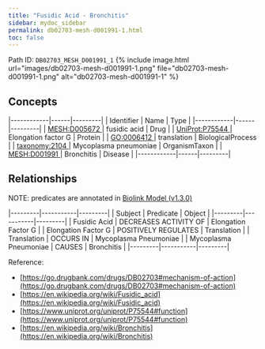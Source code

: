 ```yaml
---
title: "Fusidic Acid - Bronchitis"
sidebar: mydoc_sidebar
permalink: db02703-mesh-d001991-1.html
toc: false 
---
```



Path ID: `DB02703_MESH_D001991_1`
{% include image.html url="images/db02703-mesh-d001991-1.png" file="db02703-mesh-d001991-1.png" alt="db02703-mesh-d001991-1" %}

## Concepts

|------------|------|---------|
| Identifier | Name | Type    |
|------------|------|---------|
| <a href="https://identifiers.org/MESH:D005672">MESH:D005672 </a> | fusidic acid | Drug |
| <a href="https://identifiers.org/UniProt:P75544">UniProt:P75544 </a> | Elongation factor G | Protein |
| <a href="https://identifiers.org/GO:0006412">GO:0006412 </a> | translation | BiologicalProcess |
| <a href="https://identifiers.org/taxonomy:2104">taxonomy:2104 </a> | Mycoplasma pneumoniae | OrganismTaxon |
| <a href="https://identifiers.org/MESH:D001991">MESH:D001991 </a> | Bronchitis | Disease |
|------------|------|---------|

## Relationships


NOTE: predicates are annotated in <a href="https://github.com/biolink/biolink-model/releases/tag/v1.3.0">Biolink Model (v1.3.0)</a>

|---------|-----------|---------|
| Subject | Predicate | Object  |
|---------|-----------|---------|
| Fusidic Acid | DECREASES ACTIVITY OF | Elongation Factor G |
| Elongation Factor G | POSITIVELY REGULATES | Translation |
| Translation | OCCURS IN | Mycoplasma Pneumoniae |
| Mycoplasma Pneumoniae | CAUSES | Bronchitis |
|---------|-----------|---------|

Reference: 
  - [https://go.drugbank.com/drugs/DB02703#mechanism-of-action](https://go.drugbank.com/drugs/DB02703#mechanism-of-action)
  - [https://en.wikipedia.org/wiki/Fusidic_acid](https://en.wikipedia.org/wiki/Fusidic_acid)
  - [https://www.uniprot.org/uniprot/P75544#function](https://www.uniprot.org/uniprot/P75544#function)
  - [https://en.wikipedia.org/wiki/Bronchitis](https://en.wikipedia.org/wiki/Bronchitis)
